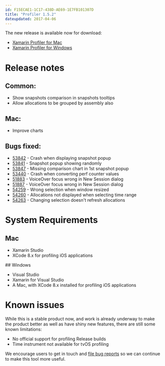 ```yaml
---
id: F15ECAE1-1C17-438D-AE69-1E7FB101307D
title: "Profiler 1.5.2"
dateupdated: 2017-04-06
---
```



The new release is available now for download:

* [Xamarin Profiler for Mac](https://dl.xamarin.com/profiler/profiler-mac-1.5.2-0.pkg)
* [Xamarin Profiler for Windows](https://dl.xamarin.com/profiler/XamarinProfiler.Windows.Installer.1.5.2-0.msi)

# Release notes

## Common:

* Show snapshots comparison in snapshots tooltips
* Allow allocations to be grouped by assembly also


## Mac:

* Improve charts

## Bugs fixed:

* [53842](https://bugzilla.xamarin.com/show_bug.cgi?id=53842) - Crash when displaying snapshot popup
* [53841](https://bugzilla.xamarin.com/show_bug.cgi?id=53841) - Snapshot popup showing randomly
* [53847](https://bugzilla.xamarin.com/show_bug.cgi?id=53847) - Missing comparison chart in 1st snapshot popup
* [53440](https://bugzilla.xamarin.com/show_bug.cgi?id=53440) - Crash when converting perf counter values
* [51883](https://bugzilla.xamarin.com/show_bug.cgi?id=51883) - VoiceOver focus wrong in New Session dialog
* [51887](https://bugzilla.xamarin.com/show_bug.cgi?id=51887) - VoiceOver focus wrong in New Session dialog
* [54259](https://bugzilla.xamarin.com/show_bug.cgi?id=54259) - Wrong selection when window resized
* [54260](https://bugzilla.xamarin.com/show_bug.cgi?id=54260) - Allocations not displayed when selecting time range
* [54263](https://bugzilla.xamarin.com/show_bug.cgi?id=54263) - Changing selection doesn't refresh allocations

# System Requirements

## Mac

* Xamarin Studio
* XCode 8.x for profiling iOS applications

## Windows

* Visual Studio
* Xamarin for Visual Studio
* A Mac, with XCode 8.x installed for profiling iOS applications

# Known issues

While this is a stable product now, and work is already underway to make the product better as well as
have shiny new features, there are still some known limitations:

* No official support for profiling Release builds
* Time instrument not available for tvOS profiling

We encourage users to get in touch and [file bug reports](https://bugzilla.xamarin.com/enter_bug.cgi?product=Profiler) so we can continue to make this tool more useful.

